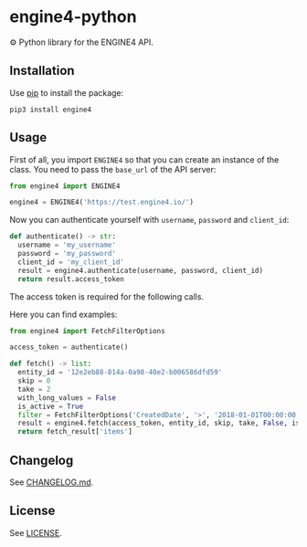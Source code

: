 # engine4-python

⚙️ Python library for the ENGINE4 API.

## Installation

Use [pip](https://pypi.org/project/pip/) to install the package:

```
pip3 install engine4
```

## Usage

First of all, you import `ENGINE4` so that you can create an instance of the class.
You need to pass the `base_url` of the API server:

```py
from engine4 import ENGINE4

engine4 = ENGINE4('https://test.engine4.io/')
```

Now you can authenticate yourself with `username`, `password` and `client_id`:

```py
def authenticate() -> str:
  username = 'my_username'
  password = 'my_password'
  client_id = 'my_client_id'
  result = engine4.authenticate(username, password, client_id)
  return result.access_token
```

The access token is required for the following calls.

Here you can find examples:

```py
from engine4 import FetchFilterOptions

access_token = authenticate()

def fetch() -> list:
  entity_id = '12e2eb88-814a-0a98-40e2-b006586dfd59'
  skip = 0
  take = 2
  with_long_values = False
  is_active = True
  filter = FetchFilterOptions('CreatedDate', '>', '2018-01-01T00:00:00.000Z')
  result = engine4.fetch(access_token, entity_id, skip, take, False, is_active, filter)
  return fetch_result['items']
```

## Changelog

See [CHANGELOG.md](https://github.com/robingenz/engine4-python/blob/main/CHANGELOG.md).

## License

See [LICENSE](https://github.com/robingenz/engine4-python/blob/main/LICENSE).
